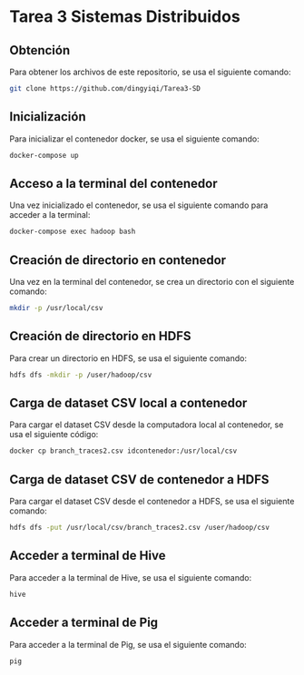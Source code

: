 # Tarea 3 Sistemas Distribuidos

## Obtención
Para obtener los archivos de este repositorio, se usa el siguiente comando:
```sh
git clone https://github.com/dingyiqi/Tarea3-SD
```

## Inicialización
Para inicializar el contenedor docker, se usa el siguiente comando:
```sh
docker-compose up 
```

## Acceso a la terminal del contenedor
Una vez inicializado el contenedor, se usa el siguiente comando para acceder a la terminal:
```sh
docker-compose exec hadoop bash
```
## Creación de directorio en contenedor
Una vez en la terminal del contenedor, se crea un directorio con el siguiente comando:
```sh
mkdir -p /usr/local/csv
```
## Creación de directorio en HDFS
Para crear un directorio en HDFS, se usa el siguiente comando:
```sh
hdfs dfs -mkdir -p /user/hadoop/csv
```

## Carga de dataset CSV local a contenedor
Para cargar el dataset CSV desde la computadora local al contenedor, se usa el siguiente código:
```sh
docker cp branch_traces2.csv idcontenedor:/usr/local/csv
```

## Carga de dataset CSV de contenedor a HDFS
Para cargar el dataset CSV desde el contenedor a HDFS, se usa el siguiente comando:
```sh
hdfs dfs -put /usr/local/csv/branch_traces2.csv /user/hadoop/csv
```

## Acceder a terminal de Hive
Para acceder a la terminal de Hive, se usa el siguiente comando:
```sh
hive
```

## Acceder a terminal de Pig
Para acceder a la terminal de Pig, se usa el siguiente comando:
```sh
pig
```
